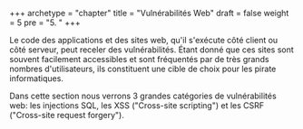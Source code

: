 +++
archetype = "chapter"
title = "Vulnérabilités Web"
draft = false
weight = 5
pre = "5. "
+++

Le code des applications et des sites web, qu'il s'exécute côté client ou côté serveur, peut receler des vulnérabilités. Étant donné que ces sites sont souvent facilement accessibles et sont fréquentés par de très grands nombres d'utilisateurs, ils constituent une cible de choix pour les pirate informatiques.

Dans cette section nous verrons 3 grandes catégories de vulnérabilités web: les injections SQL, les XSS ("Cross-site scripting") et les CSRF ("Cross-site request forgery").
